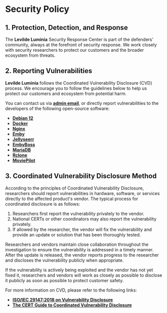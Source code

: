 # Security Policy

## **1. Protection, Detection, and Response**

The **Levilde Luminia** Security Response Center is part of the defenders' community, always at the forefront of security response. We work closely with security researchers to protect our customers and the broader ecosystem from threats.

## **2. Reporting Vulnerabilities**

**Levilde Luminia** follows the Coordinated Vulnerability Disclosure (CVD) process. We encourage you to follow the guidelines below to help us protect our customers and ecosystem from potential harm.

You can contact us via [**admin email**](mailto:email@levilde.com), or directly report vulnerabilities to the developers of the following open-source software:

- [**Debian 12**](https://www.debian.org/security/)
- [**Docker**](https://www.docker.com/)
- [**Nginx**](https://nginx.org/en/security_advisories.html)
- [**Emby**](https://emby.media/)
- [**Jellyseerr**](https://github.com/Fallenbagel/jellyseerr)
- [**EmbyBoss**](https://github.com/berry8838/Sakura_embyboss)
- [**MariaDB**](https://mariadb.org/)
- [**Rclone**](https://github.com/rclone/rclone/security)
- [**MoviePilot**](https://github.com/jxxghp/MoviePilot)

## **3. Coordinated Vulnerability Disclosure Method**

According to the principles of Coordinated Vulnerability Disclosure, researchers should report vulnerabilities in hardware, software, or services directly to the affected product's vendor. The typical process for coordinated disclosure is as follows:

1. Researchers first report the vulnerability privately to the vendor.
2. National CERTs or other coordinators may also report the vulnerability privately.
3. If allowed by the researcher, the vendor will fix the vulnerability and provide an update or solution that has been thoroughly tested.

Researchers and vendors maintain close collaboration throughout the investigation to ensure the vulnerability is addressed in a timely manner. After the update is released, the vendor reports progress to the researcher and discloses the vulnerability publicly when appropriate.

If the vulnerability is actively being exploited and the vendor has not yet fixed it, researchers and vendors will work as closely as possible to disclose it publicly as soon as possible to protect customer safety.

For more information on CVD, please refer to the following links:

- [**ISO/IEC 29147:2018 on Vulnerability Disclosure**](https://www.iso.org/standard/72311.html)
- [**The CERT Guide to Coordinated Vulnerability Disclosure**](https://resources.sei.cmu.edu/asset_files/SpecialReport/2017_003_001_503340.pdf)